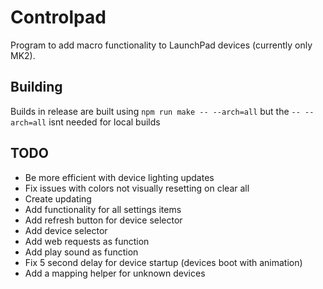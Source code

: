 # Controlpad

Program to add macro functionality to LaunchPad devices (currently only MK2).

## Building

Builds in release are built using `npm run make -- --arch=all` but the `-- --arch=all` isnt needed for local builds

## TODO

- Be more efficient with device lighting updates
- Fix issues with colors not visually resetting on clear all
- Create updating
- Add functionality for all settings items
- Add refresh button for device selector
- Add device selector
- Add web requests as function
- Add play sound as function
- Fix 5 second delay for device startup (devices boot with animation)
- Add a mapping helper for unknown devices
